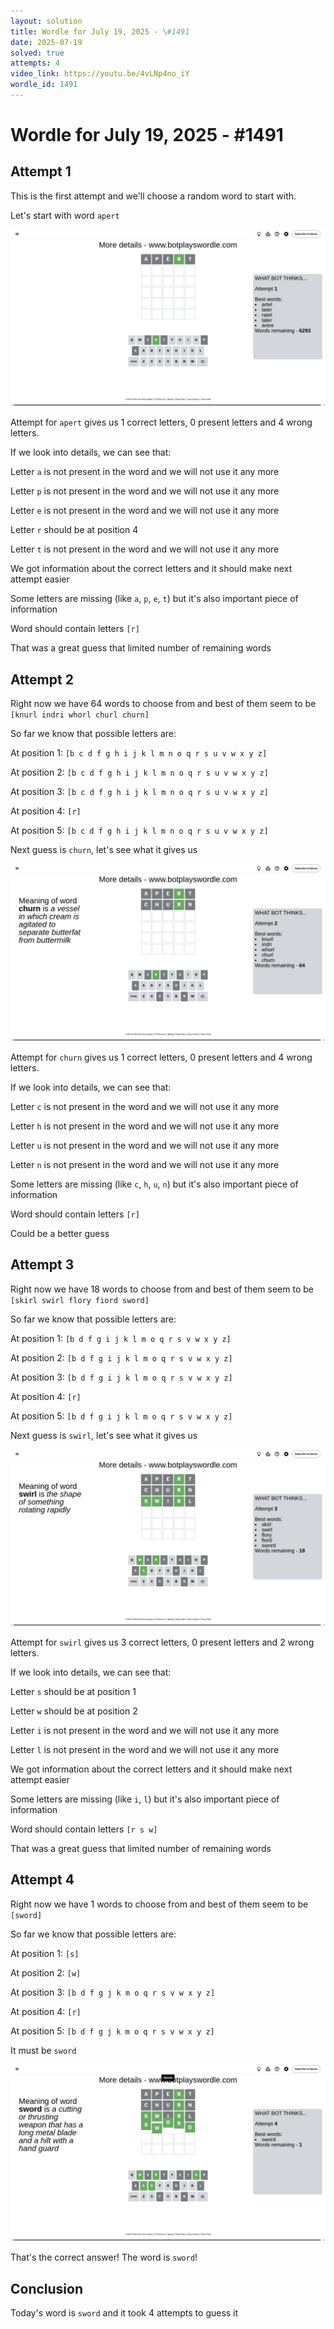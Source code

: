 ```yaml
---
layout: solution
title: Wordle for July 19, 2025 - \#1491
date: 2025-07-19
solved: true
attempts: 4
video_link: https://youtu.be/4vLNp4no_iY
wordle_id: 1491
---
```


# Wordle for July 19, 2025 - \#1491

## Attempt 1

This is the first attempt and we'll choose a random word to start with.

Let's start with word `apert`

![Attempt 1](2025-07-19/attempt-1.png)

Attempt for `apert` gives us 1 correct letters, 0 present letters and 4 wrong letters.

If we look into details, we can see that:

Letter `a` is not present in the word and we will not use it any more

Letter `p` is not present in the word and we will not use it any more

Letter `e` is not present in the word and we will not use it any more

Letter `r` should be at position 4

Letter `t` is not present in the word and we will not use it any more

We got information about the correct letters and it should make next attempt easier

Some letters are missing (like `a`, `p`, `e`, `t`) but it's also important piece of information

Word should contain letters `[r]`

That was a great guess that limited number of remaining words



## Attempt 2

Right now we have 64 words to choose from and best of them seem to be `[knurl indri whorl churl churn]`

So far we know that possible letters are:

At position 1: `[b c d f g h i j k l m n o q r s u v w x y z]`

At position 2: `[b c d f g h i j k l m n o q r s u v w x y z]`

At position 3: `[b c d f g h i j k l m n o q r s u v w x y z]`

At position 4: `[r]`

At position 5: `[b c d f g h i j k l m n o q r s u v w x y z]`

Next guess is `churn`, let's see what it gives us

![Attempt 2](2025-07-19/attempt-2.png)

Attempt for `churn` gives us 1 correct letters, 0 present letters and 4 wrong letters.

If we look into details, we can see that:

Letter `c` is not present in the word and we will not use it any more

Letter `h` is not present in the word and we will not use it any more

Letter `u` is not present in the word and we will not use it any more

Letter `n` is not present in the word and we will not use it any more

Some letters are missing (like `c`, `h`, `u`, `n`) but it's also important piece of information

Word should contain letters `[r]`

Could be a better guess



## Attempt 3

Right now we have 18 words to choose from and best of them seem to be `[skirl swirl flory fiord sword]`

So far we know that possible letters are:

At position 1: `[b d f g i j k l m o q r s v w x y z]`

At position 2: `[b d f g i j k l m o q r s v w x y z]`

At position 3: `[b d f g i j k l m o q r s v w x y z]`

At position 4: `[r]`

At position 5: `[b d f g i j k l m o q r s v w x y z]`

Next guess is `swirl`, let's see what it gives us

![Attempt 3](2025-07-19/attempt-3.png)

Attempt for `swirl` gives us 3 correct letters, 0 present letters and 2 wrong letters.

If we look into details, we can see that:

Letter `s` should be at position 1

Letter `w` should be at position 2

Letter `i` is not present in the word and we will not use it any more

Letter `l` is not present in the word and we will not use it any more

We got information about the correct letters and it should make next attempt easier

Some letters are missing (like `i`, `l`) but it's also important piece of information

Word should contain letters `[r s w]`

That was a great guess that limited number of remaining words



## Attempt 4

Right now we have 1 words to choose from and best of them seem to be `[sword]`

So far we know that possible letters are:

At position 1: `[s]`

At position 2: `[w]`

At position 3: `[b d f g j k m o q r s v w x y z]`

At position 4: `[r]`

At position 5: `[b d f g j k m o q r s v w x y z]`

It must be `sword`

![Attempt 4](2025-07-19/attempt-4.png)

That's the correct answer! The word is `sword`!

## Conclusion

Today's word is `sword` and it took 4 attempts to guess it

